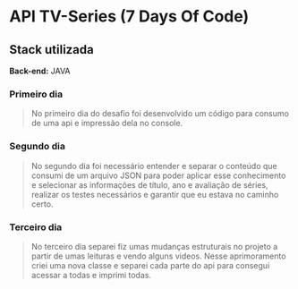 #  **API TV-Series (7 Days Of Code)**




## Stack utilizada


**Back-end:** JAVA 


### **Primeiro dia**

>No primeiro dia do desafio foi desenvolvido um código para consumo de uma api e impressão dela  no console. 


### **Segundo dia**

>No segundo dia foi necessário entender e separar o conteúdo que consumi de um arquivo JSON para poder aplicar esse conhecimento e selecionar as informações de título, ano e avaliação de séries, realizar os testes necessários e garantir que eu estava no caminho certo.

### **Terceiro dia**

>No terceiro dia separei fiz umas mudanças estruturais no projeto a partir de umas leituras e vendo alguns videos. Nesse aprimoramento criei uma nova classe e separei cada parte do api para consegui acessar a todas e imprimi todas. 
